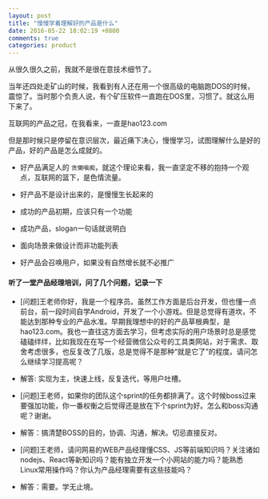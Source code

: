 ```yaml
---
layout: post
title: "慢慢学着理解好的产品是什么"
date: 2016-05-22 18:02:19 +0800
comments: true
categories: product
---
```


从很久很久之前，我就不是很在意技术细节了。

当年还四处走矿山的时候，我看到有人还在用一个很高级的电脑跑DOS的时候，震惊了。当时那个负责人说，有个矿压软件一直跑在DOS里，习惯了。就这么用下来了。

互联网的产品之冠，在我看来，一直是hao123.com

但是那时候只是停留在意识层次，最近痛下决心，慢慢学习，试图理解什么是好的产品，好的产品是怎么成就的。


* 好产品满足人的 `贪懒嗔痴`，就这个理论来看，我一直坚定不移的抱持一个观点，互联网的篮下，是色情流量。

* 好产品不是设计出来的，是慢慢生长起来的

* 成功的产品初期，应该只有一个功能

* 成功产品，slogan一句话就说明白

* 面向场景来做设计而非功能列表

* 好产品会召唤用户，如果没有自然增长就不必推广

#### 听了一堂产品经理培训，问了几个问题，记录一下


* [问题]王老师你好，我是一个程序员。虽然工作方面是后台开发，但也懂一点前台，前一段时间自学Android，开发了一个小游戏。但是总觉得有道坎，不能达到那种专业的产品水准。早期我理想中的好的产品草根典型，是hao123.com。我也一直往这方面去学习，但考虑实际的用户场景时总是感觉磕磕绊绊，比如我现在在写一个经营微信公众号的工具类网站，对于需求、取舍考虑很多，也反复改了几版，总是觉得不是那种“就是它了”的程度。请问怎么继续学习提高呢？

* 解答: 实现为主，快速上线，反复迭代，等用户吐槽。

* [问题]王老师，如果你的团队这个sprint的任务都排满了。这个时候boss过来要强加功能，你一番权衡之后觉得还是放在下个sprint为好。怎么和boss沟通呢？谢谢。

* 解答：搞清楚BOSS的目的，协调、沟通，解决。切忌直接反对。

* [问题]王老师，请问网易的WEB产品经理懂CSS、JS等前端知识吗？关注诸如nodejs、React等新知识吗？能有独立开发一个小网站的能力吗？能熟悉Linux常用操作吗？你认为产品经理需要有这些技能吗？

* 解答：需要。学无止境。
